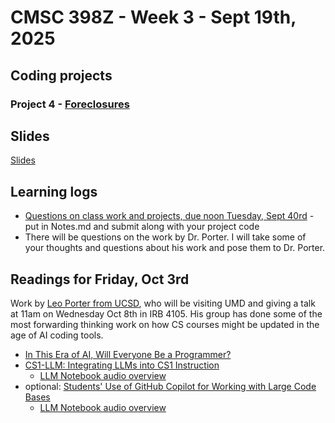 # CMSC 398Z - Week 3 - Sept 19th, 2025

## Coding projects

### Project 4 - [Foreclosures](foreclosures)

## Slides

[Slides](slides.pdf)

## Learning logs

* [Questions on class work and projects, due noon
Tuesday, Sept 40rd](foreclosures/Notes.md) - put in Notes.md
and submit along with your project code
* There will be questions on the work by Dr. Porter. I will take some of your thoughts and questions about his work and pose them to Dr. Porter.

## Readings for Friday, Oct 3rd

Work by [Leo Porter from UCSD](https://leoporter.ucsd.edu), who will be visiting UMD and giving a talk at 11am on Wednesday Oct 8th in IRB 4105. His group has done some of the most forwarding thinking work on how CS courses might be updated in the age of AI coding tools.

* [In This Era of AI, Will Everyone Be a Programmer?](https://today.ucsd.edu/story/in-this-era-of-ai-will-everyone-be-a-programmer)
* [CS1-LLM: Integrating LLMs into CS1 Instruction](https://mcs.utm.utoronto.ca/~zingarod/iticse24_cs1llm.pdf)
  * [LLM Notebook audio overview](https://notebooklm.google.com/notebook/7597e193-0889-4dfd-8ba7-3c2369608ce9?artifactId=32ab9252-0020-4a29-8390-70f3998ff8ea)
* optional: [Students' Use of GitHub Copilot for Working with Large Code Bases](https://dl.acm.org/doi/10.1145/3641554.3701800)
  * [LLM Notebook audio overview](https://notebooklm.google.com/notebook/5deff162-c2e4-4c77-9cac-04fecf4b95c1?artifactId=f8563b23-12b5-4beb-9c3b-46f138a912e3)
